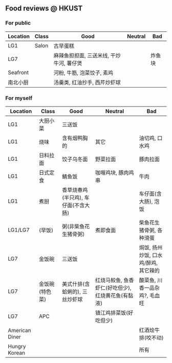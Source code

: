 ## Food reviews @ HKUST

### For public

| Location | Class | Good                                     | Neutral | Bad    |
| -------- | ----- | ---------------------------------------- | ------- | ------ |
| LG1      | Salon | 古早蛋糕                                 |         |        |
| LG7      |       | 麻辣鱼担担面, 三送米线, 干炒牛河, 薯仔煲 |         | 炸鱼块 |
| Seafront |       | 河粉, 牛筋, 泡菜饺子, 素鸡               |         |        |
| 南北小厨 |       | 汤羹类, 红油抄手, 西芹炒虾球             |         |        |

### For myself

| Location       | Class          | Good                                 | Neutral                                            | Bad                                   |
| -------------- | -------------- | ------------------------------------ | -------------------------------------------------- | ------------------------------------- |
| LG1            | 大厨小菜       | 三送饭                               |                                                    |                                       |
| LG1            | 烧味           | 含有烟鸭胸的                         | 其它                                               | 油切鸡, 口水鸡                        |
| LG1            | 日料拉面       | 饺子乌冬面                           | 野菜拉面                                           | 豚肉拉面                              |
| LG1            | 日式定食       | 鲭鱼饭                               | 咖喱鸡块, 豚肉鸡串                                 | 牛肉                                  |
| LG1            | 煮厨           | 香草烧春鸡(半只鸡), 车仔面(不含大肠) |                                                    | 车仔面(含大肠), 泡饭                  |
| LG1/LG7        | (早饭)         | 粥(非柴鱼花生猪骨粥)                 | 煮即食面                                           | 柴鱼花生猪骨粥, 各种滑蛋              |
| LG7            | 金饭碗         | 三送饭                               |                                                    | 焗饭, 扬州炒饭, 口水鸡/醉鸡, 其它辣的 |
| LG7            | 金饭碗(特色菜) | 美式什排(含蛤蜊的), 三丝炒虾球       | 红烧马鲛鱼, 鱼香虾仁(好吃但少), 红烧黄花鱼(有黏液) | 酸菜鱼, 川香一品杂鸡?, 毛血旺         |
| LG7            | APC            |                                      | 镇江鸡排菜饭(好吃但少)                             |                                       |
| American Diner |                |                                      |                                                    | 红酒烩牛排(咬不动)                    |
| Hungry Korean  |                |                                      |                                                    | 所有                                  |
